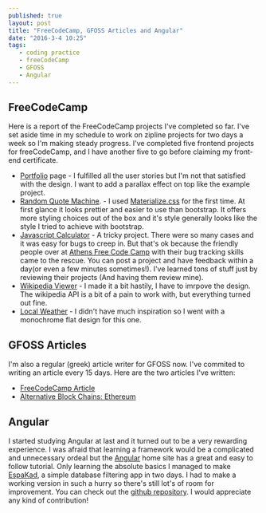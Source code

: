 ```yaml
---
published: true
layout: post
title: "FreeCodeCamp, GFOSS Articles and Angular"
date: "2016-3-4 10:25"
tags: 
   - coding practice
   - freeCodeCamp
   - GFOSS
   - Angular
---
```


 
## FreeCodeCamp  
Here is a report of the FreeCodeCamp projects I've completed so far. I've set aside time in my schedule to work on zipline projects for two days a week so I'm making steady progress.  I've completed five frontend projects for freeCodeCamp, and I have another five to go before claiming my front-end certificate. 

*  [Portfolio](http://codepen.io/faysvas/pen/BjVdvN) page - I fulfilled all the user stories but I'm not that satisfied with the design. I want to add a parallax effect on top like the example project.
* [Random Quote Machine](http://codepen.io/faysvas/pen/obJGMp). - I used [Materialize.css](http://materializecss.com/) for the first time. At first glance it looks prettier and easier to use than bootstrap. It offers more styling choices out of the box and it's style generally looks like the style I tried to achieve with bootstrap.
* [Javascript Calculator](http://codepen.io/faysvas/pen/QyRoyB) - A tricky project. There were so many cases and it was easy for bugs to creep in. But that's ok because  the friendly people over at [Athens Free Code Camp](https://www.facebook.com/groups/free.code.camp.athens.greece) with their bug tracking skills came to the rescue. You can post a project and have feedback within a day(or even a few minutes sometimes!). I've learned tons of stuff just by reviewing their projects (And having them review mine).
* [Wikipedia Viewer](http://codepen.io/faysvas/pen/wGvybB) - I made it a bit hastily, I have to imrpove the design. The wikipedia API is a bit of a pain to work with, but everything turned out fine. 
* [Local Weather](http://codepen.io/faysvas/pen/VeJeYy) - I didn't have much inspiration so I went with a monochrome flat design for this one. 
## GFOSS Articles  
I'm also a regular (greek) article writer for GFOSS now. I've commited to writing an article every 15 days. Here are the two articles I've written: 

* [FreeCodeCamp Article](https://edu.ellak.gr/2016/02/04/dorean-mathimata-programmatismou-apo-to-freecodecamp/) 
* [Alternative Block Chains: Ethereum](https://opensource.ellak.gr/2016/02/23/alternative-block-chains-ethereum/) 

## Angular   
I started studying Angular at last and it turned out to be a very rewarding experience. I was afraid that learning a framework would be a complicated and unnecessary ordeal but the [Angular](https://angularjs.org/) home site has a great and easy to follow tutorial.   Only learning the absolute basics I managed to make [EspaKad](http://faysvas.github.io/espakad/), a simple database filtering app in two days. I had to make a working version in such a hurry so there's still lot's of room for improvement.  You  can check out the [github repository](https://github.com/faysvas/espakad). I would appreciate any kind of contribution!
